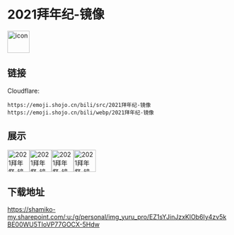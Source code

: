 # 2021拜年纪-镜像
<img src="https://emoji.shojo.cn/bili/src/2021拜年纪-镜像/icon.png" width="50" height="50" alt="icon">

## 链接
Cloudflare:
```
https://emoji.shojo.cn/bili/src/2021拜年纪-镜像
https://emoji.shojo.cn/bili/webp/2021拜年纪-镜像
```
## 展示
<img src="https://emoji.shojo.cn/bili/src/2021拜年纪-镜像/2021拜年祭-镜像-1.png" width="50" height="50" alt="2021拜年祭-镜像-1"><img src="https://emoji.shojo.cn/bili/src/2021拜年纪-镜像/2021拜年祭-镜像-2.png" width="50" height="50" alt="2021拜年祭-镜像-2"><img src="https://emoji.shojo.cn/bili/src/2021拜年纪-镜像/2021拜年祭-镜像-3.png" width="50" height="50" alt="2021拜年祭-镜像-3"><img src="https://emoji.shojo.cn/bili/src/2021拜年纪-镜像/2021拜年祭-镜像-4.png" width="50" height="50" alt="2021拜年祭-镜像-4">

## 下载地址

https://shamiko-my.sharepoint.com/:u:/g/personal/img_yuru_pro/EZ1sYJinJzxKlOb6Iy4zv5kBE00WU5TIoVP77GOCX-5Hdw